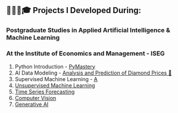 ## 🧑🏼‍💻🎓 Projects I Developed During:
### Postgraduate Studies in Applied Artificial Intelligence & Machine Learning
### At the Institute of Economics and Management - ISEG
 1. Python Introduction - [PyMastery](https://github.com/miguelcaldeiraa/Postgrad_Python_Introduction.git)
 2. AI Data Modeling - [Analysis and Prediction of Diamond Prices 💎](https://github.com/miguelcaldeiraa/Postgrad_AI_Data_Modeling.git)
 3. Supervised Machine Learning - [A](https://github.com/miguelcaldeiraa/Postgrad_Supervised_Machine_Learning.git)
 4. [Unsupervised Machine Learning](https://github.com/miguelcaldeiraa/Postgrad_Unsupervised_Machine_Learning.git)
 5. [Time Series Forecasting](https://github.com/miguelcaldeiraa/Postgrad_Time_Series_Forecasting.git)
 6. [Computer Vision](https://github.com/miguelcaldeiraa/Postgrad_Deep_Learning.git)
 7. [Generative AI](https://github.com/miguelcaldeiraa/Postgrad_Generative_AI.git)


     




